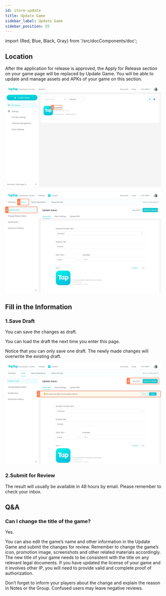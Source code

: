 ```yaml
---
id: store-update 
title: Update Game
sidebar_label: Update Game
sidebar_position: 55
---
```

import {Red, Blue, Black, Gray} from '/src/docComponents/doc';


## Location

After the application for release is approved, the  <Blue>Apply for Release</Blue> section on your game page will be replaced by <Blue>Update Game</Blue>. You will be able to update and manage assets and APKs of your game on this section.

![ ](/img/Game-Update-1.png)  

![ ](/img/Game-Update-2.png)  

 

## Fill in the Information

### 1.Save Draft

You can save the changes as draft.

You can load the draft the next time you enter this page.

Notice that you can only save one draft. The newly made changes will overwrite the existing draft.

![ ](/img/Game-Update-3.png)  

### 2.Submit for Review

The result will usually be available in 48 hours by email. Please remember to check your inbox.

## Q&A

### Can I change the title of the game? 

Yes.

You can also edit the game’s name and other information in the Update Game and submit the changes for review. Remember to change the game’s icon, promotion image, screenshots and other related materials accordingly. The new title of your game needs to be consistent with the title on any relevant legal documents. If you have updated the license of your game and it involves other IP, you will need to provide valid and complete proof of authorization.

Don’t forget to inform your players about the change and explain the reason in Notes or the Group. Confused users may leave negative reviews.